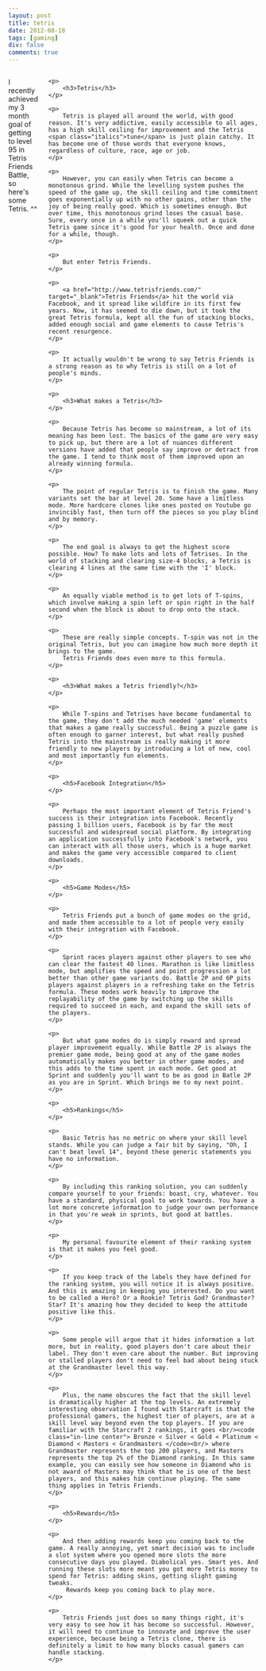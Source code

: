 ```yaml
---
layout: post
title: tetris
date: 2012-08-18
tags: [gaming]
div: false
comments: true
---
```



<div class="sixteen columns">
	<p>
		I recently achieved my 3 month goal of getting to level 95 in Tetris Friends Battle, so here's some Tetris. ^^
	</p>

	<p>
		<h3>Tetris</h3>
	</p>

	<p>
		Tetris is played all around the world, with good reason. It's very addictive, easily accessible to all ages, has a high skill ceiling for improvement and the Tetris <span class="italics">tune</span> is just plain catchy. It has become one of those words that everyone knows, regardless of culture, race, age or job. 
	</p>

	<p>
		However, you can easily when Tetris can become a monotonous grind. While the levelling system pushes the speed of the game up, the skill ceiling and time commitment goes exponentially up with no other gains, other than the joy of being really good. Which is sometimes enough. But over time, this monotonous grind loses the casual base. Sure, every once in a while you'll squeek out a quick Tetris game since it's good for your health. Once and done for a while, though.
	</p>

	<p>
		But enter Tetris Friends.
	</p>
		
	<p>
		<a href="http://www.tetrisfriends.com/" target="_blank">Tetris Friends</a> hit the world via Facebook, and it spread like wildfire in its first few years. Now, it has seemed to die down, but it took the great Tetris formula, kept all the fun of stacking blocks, added enough social and game elements to cause Tetris's recent resurgence.
	</p>

	<p>
		It actually wouldn't be wrong to say Tetris Friends is a strong reason as to why Tetris is still on a lot of people's minds.
	</p>
		
	<p>
		<h3>What makes a Tetris</h3>
	</p>
		
	<p>
		Because Tetris has become so mainstream, a lot of its meaning has been lost. The basics of the game are very easy to pick up, but there are a lot of nuances different versions have added that people say improve or detract from the game. I tend to think most of them improved upon an already winning formula.
	</p>

	<p>
		The point of regular Tetris is to finish the game. Many variants set the bar at level 20. Some have a limitless mode. More hardcore clones like ones posted on Youtube go invincibly fast, then turn off the pieces so you play blind and by memory. 
	</p>

	<p>
		The end goal is always to get the highest score possible. How? To make lots and lots of Tetrises. In the world of stacking and clearing size-4 blocks, a Tetris is clearing 4 lines at the same time with the 'I' block.
	</p>

	<p>
		An equally viable method is to get lots of T-spins, which involve making a spin left or spin right in the half second when the block is about to drop onto the stack.
	</p>
	
	<p>
		These are really simple concepts. T-spin was not in the original Tetris, but you can imagine how much more depth it brings to the game.
		Tetris Friends does even more to this formula.
	</p>

	<p>
		<h3>What makes a Tetris friendly?</h3>
	</p>

	<p>
		While T-spins and Tetrises have become fundamental to the game, they don't add the much needed 'game' elements that makes a game really successful. Being a puzzle game is often enough to garner interest, but what really pushed Tetris into the mainstream is really making it more friendly to new players by introducing a lot of new, cool and most importantly fun elements.
	</p>
	
	<p>
		<h5>Facebook Integration</h5>
	</p>
	
	<p>
		Perhaps the most important element of Tetris Friend's success is their integration into Facebook. Recently passing 1 billion users, Facebook is by far the most successful and widespread social platform. By integrating an application successfully into Facebook's network, you can interact with all those users, which is a huge market and makes the game very accessible compared to client downloads.
	</p>
	
	<p>
		<h5>Game Modes</h5>
	</p>
	
	<p>
		Tetris Friends put a bunch of game modes on the grid, and made them accessible to a lot of people very easily with their integration with Facebook.
	</p>
	
	<p>
		Sprint races players against other players to see who can clear the fastest 40 lines. Marathon is like limitless mode, but amplifies the speed and point progression a lot better than other game variants do. Battle 2P and 6P pits players against players in a refreshing take on the Tetris formula. These modes work heavily to improve the replayability of the game by switching up the skills required to succeed in each, and expand the skill sets of the players.
	</p>
	
	<p>
		But what game modes do is simply reward and spread player improvement equally. While Battle 2P is always the premier game mode, being good at any of the game modes automatically makes you better in other game modes, and this adds to the time spent in each mode. Get good at Sprint and suddenly you'll want to be as good in Batle 2P as you are in Sprint. Which brings me to my next point.
	</p>

	<p>
		<h5>Rankings</h5>
	</p>
			
	<p>
		Basic Tetris has no metric on where your skill level stands. While you can judge a fair bit by saying, "Oh, I can't beat level 14", beyond these generic statements you have no information. 
	</p>
	
	<p>
		By including this ranking solution, you can suddenly compare yourself to your friends: boast, cry, whatever. You have a standard, physical goal to work towards. You have a lot more concrete information to judge your own performance in that you're weak in sprints, but good at battles.
	</p>
	
	<p>
		My personal favourite element of their ranking system is that it makes you feel good.
	</p>
	
	<p>
		If you keep track of the labels they have defined for the ranking system, you will notice it is always positive. And this is amazing in keeping you interested. Do you want to be called a Hero? Or a Rookie? Tetris God? Grandmaster? Star? It's amazing how they decided to keep the attitude positive like this.
	</p>
	
	<p>
		Some people will argue that it hides information a lot more, but in reality, good players don't care about their label. They don't even care about the number. But improving or stalled players don't need to feel bad about being stuck at the Grandmaster level this way.
	</p>
	
	<p>
		Plus, the name obscures the fact that the skill level is dramatically higher at the top levels. An extremely interesting observation I found with Starcraft is that the professional gamers, the highest tier of players, are at a skill level way beyond even the top players. If you are familiar with the Starcraft 2 rankings, it goes <br/><code class="in-line center"> Bronze < Silver < Gold < Platinum < Diamond < Masters < Grandmasters </code><br/> where Grandmaster represents the top 200 players, and Masters represents the top 2% of the Diamond ranking. In this same example, you can easily see how someone in Diamond who is not award of Masters may think that he is one of the best players, and this makes him continue playing. The same thing applies in Tetris Friends.
	</p>
	
	<p>
		<h5>Rewards</h5>
	</p>
	
	<p>
		And then adding rewards keep you coming back to the game. A really annoying, yet smart decision was to include a slot system where you opened more slots the more consecutive days you played. Diabolical yes. Smart yes. And running these slots more meant you got more Tetris money to spend for Tetris: adding skins, getting slight gaming tweaks.
		 Rewards keep you coming back to play more.
	</p>
	
	<p>
		Tetris Friends just does so many things right, it's very easy to see how it has become so successful. However, it will need to continue to innovate and improve the user experience, because being a Tetris clone, there is definitely a limit to how many blocks casual gamers can handle stacking.
	</p>
</div>






